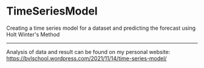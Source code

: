 # TimeSeriesModel
Creating a time series model for a dataset and predicting the forecast using Holt Winter's Method  

******
Analysis of data and result can be found on my personal website: https://bvlschool.wordpress.com/2021/11/14/time-series-model/
